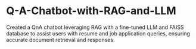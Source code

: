 # Q-A-Chatbot-with-RAG-and-LLM
Created a QnA chatbot leveraging RAG with a fine-tuned LLM and FAISS database to assist users with resume and job application queries, ensuring accurate document retrieval and responses.
